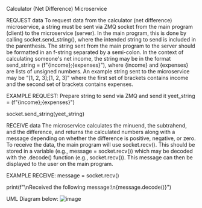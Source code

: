 Calculator (Net Difference) Microservice

REQUEST data
To request data from the calculator (net difference) microservice, a string must be sent via ZMQ socket from the main program (client) to the microservice (server). In the main program, this is done by calling socket.send_string(), where the intended string to send is included in the parenthesis. The string sent from the main program to the server should be formatted in an f-string separated by a semi-colon. In the context of calculating someone's net income, the string may be in the format send_string = (f"{income};{expenses}"), where {income} and {expenses} are lists of unsigned numbers. An example string sent to the microservice may be "[1, 2, 3];[1, 2, 3]" where the first set of brackets contains income and the second set of brackets contains expenses.

EXAMPLE REQUEST: Prepare string to send via ZMQ and send it
yeet_string = (f"{income};{expenses}")

socket.send_string(yeet_string)

RECEIVE data
The microservice calculates the minuend, the subtrahend, and the difference, and returns the calculated numbers along with a message depending on whether the difference is positive, negative, or zero. To receive the data, the main program will use socket.recv(). This should be stored in a variable (e.g., message = socket.recv()) which may be decoded with the .decode() function (e.g., socket.recv()). This message can then be displayed to the user on the main program.

EXAMPLE RECEIVE:
message = socket.recv()

print(f"\nReceived the following message:\n{message.decode()}")

UML Diagram below:
![image](https://github.com/user-attachments/assets/8e6dc4c0-6a05-4ba1-9822-70dd451d69f3)
